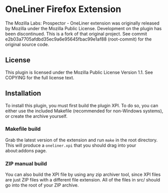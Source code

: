 # OneLiner Firefox Extension

The Mozilla Labs: Prospector - OneLiner extension was originally released by Mozilla under the Mozilla Public License. Development on the plugin has been discontinued. This is a fork of that original project. See commit e2b03a7705afdbd35ec9a6e95645fbac99e1af88 (root-commit) for the original source code.

## License

This plugin is licensed under the Mozilla Public License Version 1.1. See COPYING for the full license text.

## Installation

To install this plugin, you must first build the plugin XPI. To do so, you can either use the included Makefile (recommended for non-Windows systems), or create the archive yourself.

### Makefile build

Grab the latest version of the extension and run `make` in the root directory. This will produce a `oneliner.xpi` that you should drag into your about:addons page.

### ZIP manual build

You can also build the XPI file by using any zip archiver tool, since XPI files are just ZIP files with a different file extension. All of the files in src/ should go into the root of your ZIP archive.
